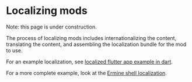 # Localizing mods

Note: this page is under construction.

The process of localizing mods includes internationalizing the content,
translating the content, and assembling the localization bundle for the mod to
use.

For an example localization, see [localized flutter app example in dart][locapp].

For a more complete example, look at the [Ermine shell localization][ermineloc].

[locapp]: https://fuchsia.googlesource.com/experiences/+/refs/heads/master/examples/localized_flutter_app
[ermineloc]: https://fuchsia.googlesource.com/experiences/+/refs/heads/master/session_shells/ermine/internationalization

